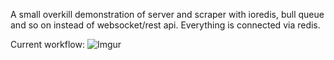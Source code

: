 A small overkill demonstration of server and scraper with ioredis, bull queue and so on instead of websocket/rest api. Everything is connected via redis.

Current workflow:
![Imgur](https://i.imgur.com/R4rChEU.png)
